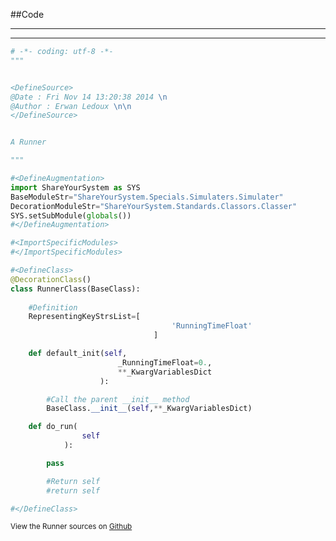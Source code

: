 
<!--
FrozenIsBool False
-->

##Code

----

<ClassDocStr>

----

```python
# -*- coding: utf-8 -*-
"""


<DefineSource>
@Date : Fri Nov 14 13:20:38 2014 \n
@Author : Erwan Ledoux \n\n
</DefineSource>


A Runner

"""

#<DefineAugmentation>
import ShareYourSystem as SYS
BaseModuleStr="ShareYourSystem.Specials.Simulaters.Simulater"
DecorationModuleStr="ShareYourSystem.Standards.Classors.Classer"
SYS.setSubModule(globals())
#</DefineAugmentation>

#<ImportSpecificModules>
#</ImportSpecificModules>

#<DefineClass>
@DecorationClass()
class RunnerClass(BaseClass):
	
	#Definition
	RepresentingKeyStrsList=[
									'RunningTimeFloat'
								]

	def default_init(self,
						_RunningTimeFloat=0.,
						**_KwargVariablesDict
					):

		#Call the parent __init__ method
		BaseClass.__init__(self,**_KwargVariablesDict)

	def do_run(
				self
			):	

		pass

		#Return self
		#return self

#</DefineClass>

```

<small>
View the Runner sources on <a href="https://github.com/Ledoux/ShareYourSystem/tree/master/Pythonlogy/ShareYourSystem/Simulaters/Runner" target="_blank">Github</a>
</small>

